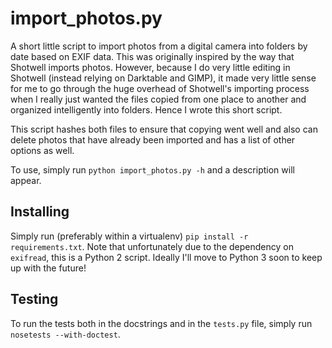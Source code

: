 import_photos.py
================

A short little script to import photos from a digital camera into folders by
date based on EXIF data.  This was originally inspired by the way that Shotwell
imports photos. However, because I do very little editing in Shotwell (instead
relying on Darktable and GIMP), it made very little sense for me to go through
the huge overhead of Shotwell's importing process when I really just wanted the
files copied from one place to another and organized intelligently into folders.
Hence I wrote this short script.

This script hashes both files to ensure that copying went well and also can
delete photos that have already been imported and has a list of other options as
well.

To use, simply run `python import_photos.py -h` and a description will appear.

Installing
----------

Simply run (preferably within a virtualenv) `pip install -r requirements.txt`.
Note that unfortunately due to the dependency on `exifread`, this is a Python 2
script. Ideally I'll move to Python 3 soon to keep up with the future!

Testing
-------

To run the tests both in the docstrings and in the `tests.py` file, simply run
`nosetests --with-doctest`.
